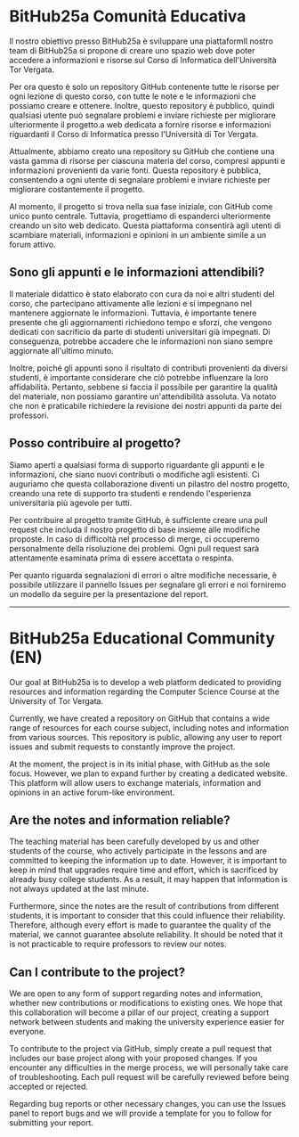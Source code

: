 # BitHub25a Comunità Educativa
Il nostro obiettivo presso BitHub25a è sviluppare una piattaformIl nostro team di BitHub25a si propone di creare uno spazio web dove poter accedere a informazioni e risorse sul Corso di Informatica dell'Università Tor Vergata.

Per ora questo è solo un repository GitHub contenente tutte le risorse per ogni lezione di questo corso, con tutte le note e le informazioni che possiamo creare e ottenere. Inoltre, questo repository è pubblico, quindi qualsiasi utente può segnalare problemi e inviare richieste per migliorare ulteriormente il progetto.a web dedicata a fornire risorse e informazioni riguardanti il Corso di Informatica presso l'Università di Tor Vergata.

Attualmente, abbiamo creato una repository su GitHub che contiene una vasta gamma di risorse per ciascuna materia del corso, compresi appunti e informazioni provenienti da varie fonti. Questa repository è pubblica, consentendo a ogni utente di segnalare problemi e inviare richieste per migliorare costantemente il progetto.

Al momento, il progetto si trova nella sua fase iniziale, con GitHub come unico punto centrale. Tuttavia, progettiamo di espanderci ulteriormente creando un sito web dedicato. Questa piattaforma consentirà agli utenti di scambiare materiali, informazioni e opinioni in un ambiente simile a un forum attivo.
## Sono gli appunti e le informazioni attendibili?
Il materiale didattico è stato elaborato con cura da noi e altri studenti del corso, che partecipano attivamente alle lezioni e si impegnano nel mantenere aggiornate le informazioni. Tuttavia, è importante tenere presente che gli aggiornamenti richiedono tempo e sforzi, che vengono dedicati con sacrificio da parte di studenti universitari già impegnati. Di conseguenza, potrebbe accadere che le informazioni non siano sempre aggiornate all'ultimo minuto.

Inoltre, poiché gli appunti sono il risultato di contributi provenienti da diversi studenti, è importante considerare che ciò potrebbe influenzare la loro affidabilità. Pertanto, sebbene si faccia il possibile per garantire la qualità del materiale, non possiamo garantire un'attendibilità assoluta. Va notato che non è praticabile richiedere la revisione dei nostri appunti da parte dei professori.

## Posso contribuire al progetto?
Siamo aperti a qualsiasi forma di supporto riguardante gli appunti e le informazioni, che siano nuovi contributi o modifiche agli esistenti. Ci auguriamo che questa collaborazione diventi un pilastro del nostro progetto, creando una rete di supporto tra studenti e rendendo l'esperienza universitaria più agevole per tutti.

Per contribuire al progetto tramite GitHub, è sufficiente creare una pull request che includa il nostro progetto di base insieme alle modifiche proposte. In caso di difficoltà nel processo di merge, ci occuperemo personalmente della risoluzione dei problemi. Ogni pull request sarà attentamente esaminata prima di essere accettata o respinta.

Per quanto riguarda segnalazioni di errori o altre modifiche necessarie, è possibile utilizzare il pannello Issues per segnalare gli errori e noi forniremo un modello da seguire per la presentazione del report.

---

# BitHub25a Educational Community (EN)
Our goal at BitHub25a is to develop a web platform dedicated to providing resources and information regarding the Computer Science Course at the University of Tor Vergata.

Currently, we have created a repository on GitHub that contains a wide range of resources for each course subject, including notes and information from various sources. This repository is public, allowing any user to report issues and submit requests to constantly improve the project.

At the moment, the project is in its initial phase, with GitHub as the sole focus. However, we plan to expand further by creating a dedicated website. This platform will allow users to exchange materials, information and opinions in an active forum-like environment.
## Are the notes and information reliable?
The teaching material has been carefully developed by us and other students of the course, who actively participate in the lessons and are committed to keeping the information up to date. However, it is important to keep in mind that upgrades require time and effort, which is sacrificed by already busy college students. As a result, it may happen that information is not always updated at the last minute.

Furthermore, since the notes are the result of contributions from different students, it is important to consider that this could influence their reliability. Therefore, although every effort is made to guarantee the quality of the material, we cannot guarantee absolute reliability. It should be noted that it is not practicable to require professors to review our notes.

## Can I contribute to the project?
We are open to any form of support regarding notes and information, whether new contributions or modifications to existing ones. We hope that this collaboration will become a pillar of our project, creating a support network between students and making the university experience easier for everyone.

To contribute to the project via GitHub, simply create a pull request that includes our base project along with your proposed changes. If you encounter any difficulties in the merge process, we will personally take care of troubleshooting. Each pull request will be carefully reviewed before being accepted or rejected.

Regarding bug reports or other necessary changes, you can use the Issues panel to report bugs and we will provide a template for you to follow for submitting your report.